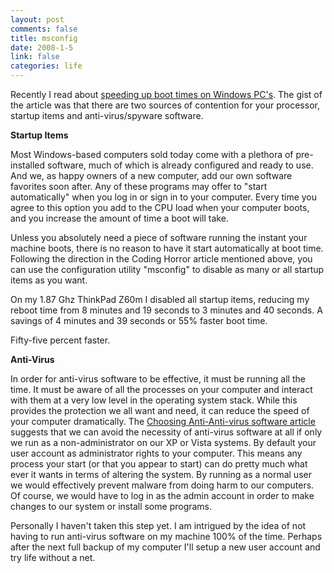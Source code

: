 ```yaml
--- 
layout: post
comments: false
title: msconfig
date: 2008-1-5
link: false
categories: life
---
```

Recently I read about <a href="http://www.codinghorror.com/blog/archives/000923.html" title="Speeding Up Your PC's Boot Time">speeding up boot times on Windows PC's</a>.  The gist of the article was that there are two sources of contention for your processor, startup items and anti-virus/spyware software.

<strong>Startup Items</strong>

Most Windows-based computers sold today come with a plethora of pre-installed software, much of which is already configured and ready to use.  And we, as happy owners of a new computer, add our own software favorites soon after.  Any of these programs may offer to "start automatically" when you log in or sign in to your computer.    Every time you agree to this option you add to the CPU load when your computer boots, and you increase the amount of time a boot will take.

Unless you absolutely need a piece of software running the instant your machine boots, there is no reason to have it start automatically at boot time.  Following the direction in the Coding Horror article mentioned above, you can use the configuration utility "msconfig" to disable as many or all startup items as you want.

On my 1.87 Ghz ThinkPad Z60m I disabled all startup items, reducing my reboot time from 8 minutes and 19 seconds to 3 minutes and 40 seconds.  A savings of 4 minutes and 39 seconds or 55% faster boot time.

Fifty-five percent faster.

<strong>Anti-Virus</strong>

In order for anti-virus software to be effective, it must be running all the time.  It must be aware of all the processes on your computer and interact with them at a very low level in the operating system stack.  While this provides the protection we all want and need, it can reduce the speed of your computer dramatically.  The <a href="http://www.codinghorror.com/blog/archives/000803.html" title="Choosing Anti-Anti-Virus Software">Choosing Anti-Anti-virus software article</a> suggests that we can avoid the necessity of anti-virus software at all if only we run as a non-administrator on our XP or Vista systems.  By default your user account as administrator rights to your computer.  This means any process your start (or that you appear to start) can do pretty much what ever it wants in terms of altering the system.  By running as a normal user we would effectively prevent malware from doing harm to our computers.  Of course, we would have to log in as the admin account in order to make changes to our system or install some programs.

Personally I haven't taken this step yet.  I am intrigued by the idea of not having to run anti-virus software on my machine 100% of the time.  Perhaps after the next full backup of my computer I'll setup a new user account and try life without a net.
